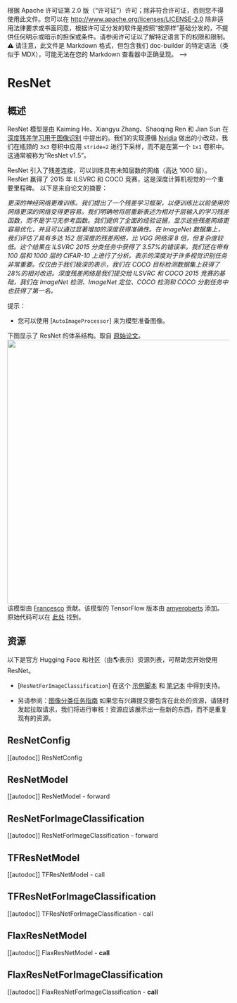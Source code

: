 <!--版权所有2022年携抱团队。保留所有权利。-->
根据 Apache 许可证第 2.0 版（“许可证”）许可；除非符合许可证，否则您不得使用此文件。您可以在
http://www.apache.org/licenses/LICENSE-2.0
除非适用法律要求或书面同意，根据许可证分发的软件是按照“按原样”基础分发的，不提供任何明示或暗示的担保或条件。请参阅许可证以了解特定语言下的权限和限制。
⚠️ 请注意，此文件是 Markdown 格式，但包含我们 doc-builder 的特定语法（类似于 MDX），可能无法在您的 Markdown 查看器中正确呈现。
-->
# ResNet

## 概述

ResNet 模型是由 Kaiming He、Xiangyu Zhang、Shaoqing Ren 和 Jian Sun 在 [深度残差学习用于图像识别](https://arxiv.org/abs/1512.03385) 中提出的。我们的实现遵循 [Nvidia](https://catalog.ngc.nvidia.com/orgs/nvidia/resources/resnet_50_v1_5_for_pytorch) 做出的小改动，我们在瓶颈的 `3x3` 卷积中应用 `stride=2` 进行下采样，而不是在第一个 `1x1` 卷积中。这通常被称为“ResNet v1.5”。

ResNet 引入了残差连接，可以训练具有未知层数的网络（高达 1000 层）。ResNet 赢得了 2015 年 ILSVRC 和 COCO 竞赛，这是深度计算机视觉的一个重要里程碑。
以下是来自论文的摘要：

*更深的神经网络更难训练。我们提出了一个残差学习框架，以便训练比以前使用的网络更深的网络变得更容易。我们明确地将层重新表述为相对于层输入的学习残差函数，而不是学习无参考函数。我们提供了全面的经验证据，显示这些残差网络更容易优化，并且可以通过显著增加的深度获得准确性。在 ImageNet 数据集上，我们评估了具有多达 152 层深度的残差网络，比 VGG 网络深 8 倍，但复杂度较低。这个结果在 ILSVRC 2015 分类任务中获得了 3.57%的错误率。我们还在带有 100 层和 1000 层的 CIFAR-10 上进行了分析。表示的深度对于许多视觉识别任务非常重要。仅仅由于我们极深的表示，我们在 COCO 目标检测数据集上获得了 28%的相对改进。深度残差网络是我们提交给 ILSVRC 和 COCO 2015 竞赛的基础，我们在 ImageNet 检测、ImageNet 定位、COCO 检测和 COCO 分割任务中也获得了第一名。*

提示：

- 您可以使用 [`AutoImageProcessor`] 来为模型准备图像。

下图显示了 ResNet 的体系结构。取自 [原始论文](https://arxiv.org/abs/1512.03385)。
<img width="600" src="https://huggingface.co/datasets/huggingface/documentation-images/resolve/main/resnet_architecture.png"/>
该模型由 [Francesco](https://huggingface.co/Francesco) 贡献。该模型的 TensorFlow 版本由 [amyeroberts](https://huggingface.co/amyeroberts) 添加。原始代码可以在 [此处](https://github.com/KaimingHe/deep-residual-networks) 找到。

## 资源

以下是官方 Hugging Face 和社区（由🌎表示）资源列表，可帮助您开始使用 ResNet。
<PipelineTag pipeline="image-classification"/>
- [`ResNetForImageClassification`] 在这个 [示例脚本](https://github.com/huggingface/transformers/tree/main/examples/pytorch/image-classification) 和 [笔记本](https://colab.research.google.com/github/huggingface/notebooks/blob/main/examples/image_classification.ipynb) 中得到支持。

- 另请参阅：[图像分类任务指南](../tasks/image_classification)
如果您有兴趣提交要包含在此处的资源，请随时发起拉取请求，我们将进行审核！资源应该展示出一些新的东西，而不是重复现有的资源。

## ResNetConfig

[[autodoc]] ResNetConfig


## ResNetModel

[[autodoc]] ResNetModel
    - forward


## ResNetForImageClassification

[[autodoc]] ResNetForImageClassification
    - forward


## TFResNetModel

[[autodoc]] TFResNetModel
    - call


## TFResNetForImageClassification

[[autodoc]] TFResNetForImageClassification
    - call

## FlaxResNetModel

[[autodoc]] FlaxResNetModel
    - __call__

## FlaxResNetForImageClassification

[[autodoc]] FlaxResNetForImageClassification
    - __call__

